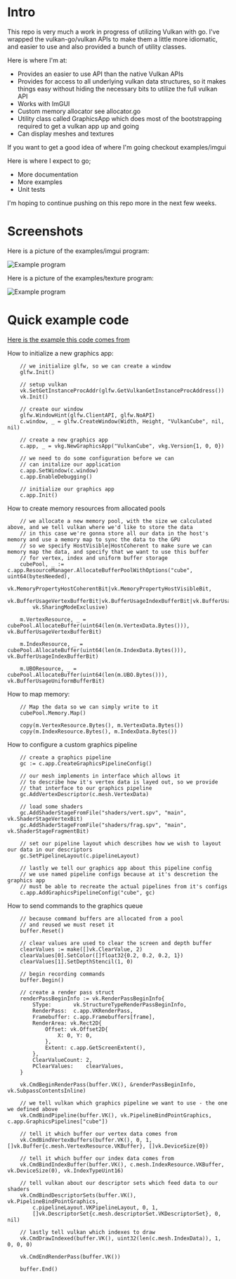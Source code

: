 # Intro

This repo is very much a work in progress of utilizing Vulkan with go. I've wrapped the vulkan-go/vulkan APIs to make
them a little more idiomatic, and easier to use and also provided a bunch of utility classes. 

Here is where I'm at:

  * Provides an easier to use API than the native Vulkan APIs
  * Provides for access to all underlying vulkan data structures, so it makes things easy without hiding the necessary bits to utilize the full vulkan API
  * Works with ImGUI
  * Custom memory allocator see allocator.go
  * Utility class called GraphicsApp which does most of the bootstrapping required to get a vulkan app up and going
  * Can display meshes and textures
  
If you want to get a good idea of where I'm going checkout examples/imgui

Here is where I expect to go;

  * More documentation
  * More examples
  * Unit tests

I'm hoping to continue pushing on this repo more in the next few weeks. 

# Screenshots

Here is a picture of the examples/imgui program:

![Example program](/assets/imgui.png)

Here is a picture of the examples/texture program:

![Example program](/assets/texture.png)


# Quick example code

[Here is the example this code comes from](/examples/cube/cube.go)

How to initialize a new graphics app:
```
	// we initialize glfw, so we can create a window
	glfw.Init()

	// setup vulkan
	vk.SetGetInstanceProcAddr(glfw.GetVulkanGetInstanceProcAddress())
	vk.Init()

	// create our window
	glfw.WindowHint(glfw.ClientAPI, glfw.NoAPI)
	c.window, _ = glfw.CreateWindow(Width, Height, "VulkanCube", nil, nil)

	// create a new graphics app
	c.app, _ = vkg.NewGraphicsApp("VulkanCube", vkg.Version{1, 0, 0})

	// we need to do some configuration before we can
	// can initalize our application
	c.app.SetWindow(c.window)
	c.app.EnableDebugging()

	// initialize our graphics app
	c.app.Init()
```

How to create memory resources from allocated pools

```
	// we allocate a new memory pool, with the size we calculated above, and we tell vulkan where we'd like to store the data
	// in this case we're gonna store all our data in the host's memory and use a memory map to sync the data to the GPU
	// so we specify HostVisible|HostCoherent to make sure we can memory map the data, and specify that we want to use this buffer
	// for vertex, index and uniform buffer storage
	cubePool, _ := c.app.ResourceManager.AllocateBufferPoolWithOptions("cube", uint64(bytesNeeded),
		vk.MemoryPropertyHostCoherentBit|vk.MemoryPropertyHostVisibleBit,
		vk.BufferUsageVertexBufferBit|vk.BufferUsageIndexBufferBit|vk.BufferUsageUniformBufferBit,
		vk.SharingModeExclusive)

	m.VertexResource, _ = cubePool.AllocateBuffer(uint64(len(m.VertexData.Bytes())), vk.BufferUsageVertexBufferBit)

	m.IndexResource, _ = cubePool.AllocateBuffer(uint64(len(m.IndexData.Bytes())), vk.BufferUsageIndexBufferBit)

	m.UBOResource, _ = cubePool.AllocateBuffer(uint64(len(m.UBO.Bytes())), vk.BufferUsageUniformBufferBit)
```

How to map memory:

```
	// Map the data so we can simply write to it
	cubePool.Memory.Map()

	copy(m.VertexResource.Bytes(), m.VertexData.Bytes())
	copy(m.IndexResource.Bytes(), m.IndexData.Bytes())

```

How to configure a custom graphics pipeline
```
	// create a graphics pipeline
	gc := c.app.CreateGraphicsPipelineConfig()

	// our mesh implements in interface which allows it
	// to describe how it's vertex data is layed out, so we provide
	// that interface to our graphics pipeline
	gc.AddVertexDescriptor(c.mesh.VertexData)

	// load some shaders
	gc.AddShaderStageFromFile("shaders/vert.spv", "main", vk.ShaderStageVertexBit)
	gc.AddShaderStageFromFile("shaders/frag.spv", "main", vk.ShaderStageFragmentBit)

	// set our pipeline layout which describes how we wish to layout our data in our descriptors
	gc.SetPipelineLayout(c.pipelineLayout)

	// lastly we tell our graphics app about this pipeline config
	// we use named pipeline configs because at it's descretion the graphics app
	// must be able to recreate the actual pipelines from it's configs
	c.app.AddGraphicsPipelineConfig("cube", gc)
```

How to send commands to the graphics queue

```
	// because command buffers are allocated from a pool
	// and reused we must reset it
	buffer.Reset()

	// clear values are used to clear the screen and depth buffer
	clearValues := make([]vk.ClearValue, 2)
	clearValues[0].SetColor([]float32{0.2, 0.2, 0.2, 1})
	clearValues[1].SetDepthStencil(1, 0)

	// begin recording commands
	buffer.Begin()

	// create a render pass struct
	renderPassBeginInfo := vk.RenderPassBeginInfo{
		SType:       vk.StructureTypeRenderPassBeginInfo,
		RenderPass:  c.app.VKRenderPass,
		Framebuffer: c.app.Framebuffers[frame],
		RenderArea: vk.Rect2D{
			Offset: vk.Offset2D{
				X: 0, Y: 0,
			},
			Extent: c.app.GetScreenExtent(),
		},
		ClearValueCount: 2,
		PClearValues:    clearValues,
	}

	vk.CmdBeginRenderPass(buffer.VK(), &renderPassBeginInfo, vk.SubpassContentsInline)

	// we tell vulkan which graphics pipeline we want to use - the one we defined above
	vk.CmdBindPipeline(buffer.VK(), vk.PipelineBindPointGraphics, c.app.GraphicsPipelines["cube"])

	// tell it which buffer our vertex data comes from
	vk.CmdBindVertexBuffers(buffer.VK(), 0, 1, []vk.Buffer{c.mesh.VertexResource.VKBuffer}, []vk.DeviceSize{0})

	// tell it which buffer our index data comes from
	vk.CmdBindIndexBuffer(buffer.VK(), c.mesh.IndexResource.VKBuffer, vk.DeviceSize(0), vk.IndexTypeUint16)

	// tell vulkan about our descriptor sets which feed data to our shaders
	vk.CmdBindDescriptorSets(buffer.VK(), vk.PipelineBindPointGraphics,
		c.pipelineLayout.VKPipelineLayout, 0, 1,
		[]vk.DescriptorSet{c.mesh.descriptorSet.VKDescriptorSet}, 0, nil)

	// lastly tell vulkan which indexes to draw
	vk.CmdDrawIndexed(buffer.VK(), uint32(len(c.mesh.IndexData)), 1, 0, 0, 0)

	vk.CmdEndRenderPass(buffer.VK())

	buffer.End()
```


